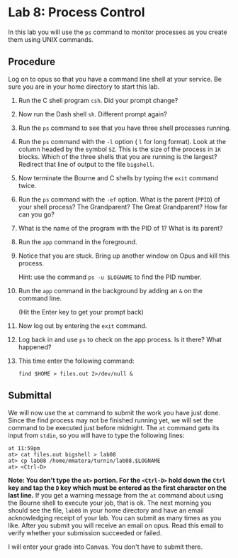 # Lab 8: Process Control

In this lab you will use the `ps` command to monitor processes as you create them using UNIX commands.

## Procedure

Log on to opus so that you have a command line shell at your service. Be sure you are in your home directory to start this lab.

1. Run the C shell program `csh`. Did your prompt change?

1. Now run the Dash shell `sh`. Different prompt again?

1. Run the `ps` command to see that you have three shell processes running.

1. Run the `ps` command with the `-l` option ( `l` for long format). Look at the column headed by the symbol `SZ`. This is the size of the process in `1K` blocks. Which of the three shells that you are running is the largest? Redirect that line of output to the file `bigshell`.

1. Now terminate the Bourne and C shells by typing the `exit` command twice.

1. Run the `ps` command with the `-ef` option. What is the parent (`PPID`) of your shell process? The Grandparent? The Great Grandparent? How far can you go?

1. What is the name of the program with the PID of 1? What is its parent?

1. Run the `app` command in the foreground.

1. Notice that you are stuck. Bring up another window on Opus and kill this process.

	Hint: use the command `ps -u $LOGNAME` to find the PID number.

1. Run the `app` command in the background by adding an `&` on the command line.

	(Hit the Enter key to get your prompt back)

1. Now log out by entering the `exit` command.

1. Log back in and use `ps` to check on the app process. Is it there? What happened?

1. This time enter the following command:

	```
	find $HOME > files.out 2>/dev/null &
	```

## Submittal

We will now use the `at` command to submit the work you have just done. Since the find process may not be finished running yet, we will set the command to be executed just before midnight. The `at` command gets its input from `stdin`, so you will have to type the following lines:

```
at 11:59pm
at> cat files.out bigshell > lab08
at> cp lab08 /home/mmatera/turnin/lab08.$LOGNAME
at> <Ctrl-D>
```

**Note: You don't type the `at>` portion. For the `<Ctrl-D>` hold down the `Ctrl` key and tap the `D` key which must be entered as the first character on the last line.** If you get a warning message from the `at` command about using the Bourne shell to execute your job, that is ok. The next morning you should see the file, `lab08` in your home directory and have an email acknowledging receipt of your lab. You can submit as many times as you like. After you submit you will receive an email on opus. Read this email to verify whether your submission succeeded or failed. 

I will enter your grade into Canvas. You don't have to submit there. 

